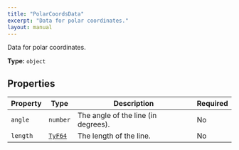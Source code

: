 ```yaml
---
title: "PolarCoordsData"
excerpt: "Data for polar coordinates."
layout: manual
---
```


Data for polar coordinates.

**Type:** `object`





## Properties

| Property | Type | Description | Required |
|----------|------|-------------|----------|
| `angle` |`number`| The angle of the line (in degrees). | No |
| `length` |[`TyF64`](/docs/kcl/types/TyF64)| The length of the line. | No |


